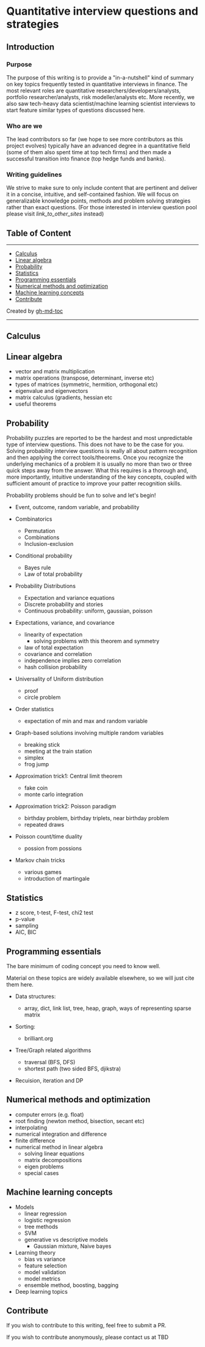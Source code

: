 # Quantitative interview questions and strategies

## Introduction

### Purpose
The purpose of this writing is to provide a "in-a-nutshell" kind of summary on key topics frequently tested in quantitative interviews in finance.
The most relevant roles are quantitative researchers/developers/analysts, portfolio researcher/analysts, risk modeller/analysts etc.
More recently, we also saw tech-heavy data scientist/machine learning scientist interviews to start feature similar types of questions discussed here.

### Who are we
The lead contributors so far (we hope to see more contributors as this project evolves) typically have an advanced degree in a
quantitative field (some of them also spent time at top tech firms) and then made a successful transition into finance (top hedge funds and banks).

### Writing guidelines
We strive to make sure to only include content that are pertinent and deliver it in a concise, intuitive, and self-contained fashion.
We will focus on generalizable knowledge points, methods and problem solving strategies rather than exact questions.
(For those interested in interview question pool please visit *link_to_other_sites* instead)


## Table of Content
---

  * [Calculus](#calculus)
  * [Linear algebra](#linear-algebra)
  * [Probability](#probability)
  * [Statistics](#statistics)
  * [Programming essentials](#programming-essentials)
  * [Numerical methods and optimization](#numerical-methods-and-optimization)
  * [Machine learning concepts](#machine-learning-concepts)
  * [Contribute](#contribute)

Created by [gh-md-toc](https://github.com/ekalinin/github-markdown-toc.go)

---

## Calculus


## Linear algebra
- vector and matrix multiplication
- matrix operations (transpose, determinant, inverse etc)
- types of matrices (symmetric, hermition, orthogonal etc)
- eigenvalue and eigenvectors
- matrix calculus (gradients, hessian etc
- useful theorems



## Probability
Probability puzzles are reported to be the hardest and most unpredictable type of interview questions. This does not have to be the case for you.
Solving probability interview questions is really all about pattern recognition and then applying the correct tools/theorems.
Once you recognize the underlying mechanics of a problem it is usually no more than two or three quick steps away from the answer.
What this requires is a thorough and, more importantly, intuitive understanding of the key concepts, coupled with sufficient amount of practice to improve your patter recognition skills.

Probability problems should be fun to solve and let's begin!


- Event, outcome, random variable, and probability

- Combinatorics
    - Permutation
    - Combinations
    - Inclusion-exclusion

- Conditional probability
    - Bayes rule
    - Law of total probability
 
- Probability Distributions
    - Expectation and variance equations
    - Discrete probability and stories
    - Continuous probability: uniform, gaussian, poisson

- Expectations, variance, and covariance
    - linearity of expectation
        - solving problems with this theorem and symmetry
    - law of total expectation
    - covariance and correlation
    - independence implies zero correlation
    - hash collision probability

- Universality of Uniform distribution
    - proof
    - circle problem

- Order statistics
    - expectation of min and max and random variable

- Graph-based solutions involving multiple random variables
    - breaking stick
    - meeting at the train station
    - simplex
    - frog jump

- Approximation trick1: Central limit theorem
    - fake coin
    - monte carlo integration

- Approximation trick2: Poisson paradigm
    - birthday problem, birthday triplets, near birthday problem
    - repeated draws

- Poisson count/time duality
    - possion from possions

- Markov chain tricks
    - various games
    - introduction of martingale


## Statistics
- z score, t-test, F-test, chi2 test
- p-value
- sampling
- AIC, BIC


## Programming essentials
The bare minimum of coding concept you need to know well.

Material on these topics are widely available elsewhere, so we will just cite them here.

- Data structures:
    - array, dict, link list, tree, heap, graph, ways of representing sparse matrix

- Sorting:
    - brilliant.org

- Tree/Graph related algorithms
    - traversal (BFS, DFS)
    - shortest path (two sided BFS, djikstra)
- Recuision, iteration and DP

## Numerical methods and optimization
- computer errors (e.g. float)
- root finding (newton method, bisection, secant etc)
- interpolating
- numerical integration and difference
- finite difference
- numerical method in linear algebra
    - solving linear equations
    - matrix decompositions
    - eigen problems
    - special cases

## Machine learning concepts
- Models
    - linear regression
    - logistic regression
    - tree methods
    - SVM
    - generative vs descriptive models
        - Gaussian mixture, Naive bayes
- Learning theory
    - bias vs variance
    - feature selection
    - model validation
    - model metrics
    - ensemble method, boosting, bagging
- Deep learning topics



## Contribute
If you wish to contribute to this writing, feel free to submit a PR.

If you wish to contribute anonymously, please contact us at TBD
